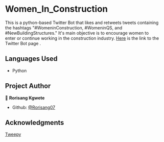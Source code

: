 # Women_In_Construction
This is a python-based Twitter Bot that likes and retweets tweets containing the hashtags "#WomeninConstruction, #WomeninQS, and #NewBuildingStructures." It's main objective is to encourage women to enter or continue working in the construction industry.
 [Here](https://twitter.com/WomenInConstru2) is the link to the Twitter Bot page .

## Languages Used
- Python

## Project Author
:bust_in_silhouette: **Rorisang Kgwete**

- Github: [@Rorisang07](https://github.com/Rorisang07)

## Acknowledgments
[Tweepy](https://realpython.com/twitter-bot-python-tweepy/)
